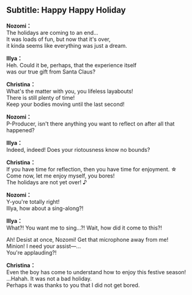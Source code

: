 # 

  
## Subtitle: Happy Happy Holiday
  
**Nozomi：**  
The holidays are coming to an end...  
It was loads of fun, but now that it's over,  
it kinda seems like everything was just a dream.  
  
**Illya：**  
Heh. Could it be, perhaps, that the experience itself  
was our true gift from Santa Claus?  
  
**Christina：**  
What's the matter with you, you lifeless layabouts!  
There is still plenty of time!  
Keep your bodies moving until the last second!  
  
**Nozomi：**  
P-Producer, isn't there anything you want to reflect on after all that happened?  
  
**Illya：**  
Indeed, indeed! Does your riotousness know no bounds?  
  
**Christina：**  
If you have time for reflection, then you have time for enjoyment. ☆  
Come now, let me enjoy myself, you bores!  
The holidays are not yet over! ♪  
  
**Nozomi：**  
Y-you're totally right!  
Illya, how about a sing-along?!  
  
**Illya：**  
What?! You want me to sing...?! Wait, how did it come to this?!  
  
Ah! Desist at once, Nozomi! Get that microphone away from me!  
Minion! I need your assist—...  
You're applauding?!  
  
**Christina：**  
Even the boy has come to understand how to enjoy this festive season!  
...Hahah. It was not a bad holiday.  
Perhaps it was thanks to you that I did not get bored.  
